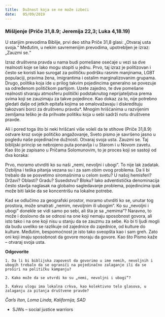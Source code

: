 ```yaml
---
title:  Dužnost koja se ne može izbeći
date:   05/09/2019
---
```


### Mišljenje (Priče 31,8.9; Jeremija 22,3; Luka 4,18.19)

U starijim prevodima Biblije, prvi deo stiha Priče 31,8 glasi: „Otvaraj usta svoja.“ Međutim, u nekim savremenijim prevodima, upotrebljen je izraz: „Zauzmi se.“

Izraz društvena pravda u nama budi pomešane osećaje u vezi sa dve realnosti koje se lako mogu stopiti u jednu. Prvo, taj izraz je politizovan i često se koristi kao surogat za političku podršku rasnim manjinama, LGBT populaciji, pravima žena, imigrantima i ostalim marginalizovanim grupama. Drugo, politika koja ide u prilog takvim pojedincima generalno se povezuje sa određenom političkom partijom. Uzete zajedno, te dve pomešane realnosti stvaraju atmosferu politički podstaknutog neprijateljstva prema svima koji se zauzimaju za takve pojedince. Kao dokaz za to, nije potrebno gledati dalje od jetkih epitafa kojima se omalovažavaju i diskredituju takozvani borci za društvenu pravdu*. Mnogim hrišćanima u razvijenim zemljama teško je da  prihvate politiku koja u sebi sadrži notu društvene pravde.

Ali i pored toga što bi neki hrišćani više voleli da te stihove (Priče 31,8.9) ostvare kroz svoje političko angažovanje, Sveto pismo je savršeno jasno u pogledu naše pojedinačne dužnosti. Otvaraj svoja usta. Zauzmi se. Taj biblijski princip se nebrojeno puta ponavlja i u Starom i u Novom zavetu. Kao što je zapisano u Pričama Solomunovim, to je proces koji se sastoji od dva koraka:

Prvo, moramo utvrditi ko su naši „nemi, nevoljni i ubogi“. To nije lak zadatak. Ozbiljna i teška pitanja vezana su i za sam obim ovog problema. Da li bi trebalo da se posvetimo siromašnima u celom svetu? U našoj hemisferi? Državi? Oblasti? Gradu? Susedstvu? Bloku? Iako adventistička denominacija često stavlja naglasak na globalno sagledavanje problema, pojedincima ipak može biti lakše da se koncentrišu na lokalne potrebe.

Kad se odlučimo za geografski prostor, moramo utvrditi ko se, unutar tog prostora, može smatrati „nemim, nevoljnim ili ubogim“. Ko su „nevoljni i ubogi“ donekle se vidi samo po sebi, ali šta je sa „nemima“? Naravno, to može i doslovno da se odnosi na one koji nemaju sposobnost govora, ali isto tako i na one koji nisu u stanju da se zauzmu za sebe. Ko bi ti ljudi mogli da budu uveliko se razlikuje od zajednice do zajednice, od kulture do kulture. Međutim, bespomoćnost je isto tako sveopšta kao i sam greh. Zato oni koji imaju sposobnost da govore moraju da govore. Kao što Pismo kaže – otvaraj svoja usta.

**Odgovorite**

`1.	Da li bi biblijska zapovest da govorimo u ime nemih, nevoljnih i ubogih trebalo da se ograniči na pojedinačno zalaganje ili da se proširi na političku kampanju?`

`2.	Kako može da se utvrdi ko su „nemi, nevoljni i ubogi“?`

`3.	Kakvu ulogu ima lokalna crkva, kao kolektivno telo glasova, u zalaganju za pitanja društvene pravde?`

*Čarls Iton, Loma Linda, Kalifornija, SAD*

* SJWs – social justice warriors
